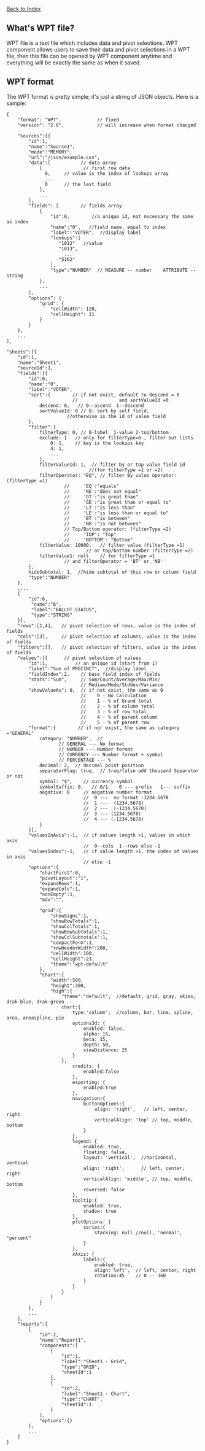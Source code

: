 [Back to Index](./index.md)

## What's WPT file?

WPT file is a text file which includes data and pivot selections. WPT component 
allows users to save their data and pivot selections in a WPT file, then this file
can be opened by WPT component anytime and everything will be exactly the same as
when it saved.

## WPT format

The WPT format is pretty simple; it's just a string of JSON objects. Here is a sample:

    {
        "format": "WPT",             // fixed
        "version": "2.0",            // will increase when format changed
        
        "sources":[{
            "id":1,
            "name":"Source1",
            "mode":"MEMORY",
            "url":"/json/example.csv",
            "data":[           // data array
                [               // first row data
                  0,     // value is the index of lookups array
                  ...
                  0      // the last field
                ],
                ...
            ],
            "fields": [        // fields array
                {
                    "id":0,        //a unique id, not necessary the same as index
                    "name":"0",   //field name, equal to index
                    "label":"VOTER",  //display label
                    "lookups":[
                       "1012"   //value
                       "1013",
                         ...
                       "5162"
                    ],
                    "type":"NUMBER"  // MEASURE -- number    ATTRIBUTE -- string
                },
                ...
            ]，
            “options”: {
                "grid": {
                    "cellWidth": 120,
                    "cellHeight": 21
                }
            }
        },
        ...
    ],
        
    "sheets":[{
        "id":1,
        "name":"Sheet1",
        "sourceId":1,
        "fields":[{
            "id":0,
            "name":"0",
            "label":"VOTER",
            "sort":{        // if not exist, default to descend = 0
                            //               and sortValueId =0
                descend: 0,   // 0--ascend  1--descend
                sortValueId: 0 // 0: sort by self field,
                          //otherwise is the id of value field
            },
            "filter":{
                filterType: 0, // 0-label  1-value 2-top/bottom
                exclude: [   // only for filterType=0 , filter out lists
                    0: 1,    // key is the lookups key  
                    4: 1,
                    ...
                ],
                filterValueId: 1,  // filter by or top value field id
                                  //(for filterType =1 or =2)
                filterOperator: "EQ", // filter By value operator: (filterType =1)
                         //     'EQ':"equals"
                         //     'NE':"does not equal"
                         //     'GT':"is great than"
                         //     'GE':"is great than or equal to"
                         //     'LT':"is less than"
                         //     'LE':"is less than or equal to"
                         //     'BT':"is between"
                         //     'NB':"is not between"
                         // Top/Bottom operator: (filterType =2)
                         //     'TOP': "Top"
                         //     'BOTTOM': "Bottom"  
                filterValue: 10000,   // filter value (filterType =1)
                                 // or top/bottom number (filterType =2)
                filterValue1: null    // for filterType =1
                         // and filterOperator = 'BT' or 'NB'
            },
            hideSubtotal: 1,  //hide subtotal of this row or column field
            "type":"NUMBER"
        },
        ....
        {
            "id":6,
             "name":"6",
             "label":"BALLOT STATUS",
             "type":"STRING"
        }],
        "rows":[1,4],   // pivot selection of rows, value is the index of fields
        "cols":[3],     // pivot selection of columns, value is the index of fields
        "filters":[],   // pivot selection of filters, value is the index of fields
        "values":[{      // pivot selection of values
            "id":1,          // an unique id (start from 1)
            "label":"Sum of PRECINCT",  //display label
            "fieldIndex":2,    // base field index of fields
            "stats":"Sum",     // Sum/Count/Average/Max/Min/
                               // Median/Mode/Stddev/Variance
            "showValueAs": 0,  // if not exist, the same as 0
                               //    0 - No Calculation
                               //    1 - % of Grand total
                               //    2 - % of column total
                               //    3 - % of row total
                               //    4 - % of parent column
                               //    5 - % of parent row
            "format":{        // if nor exist, the same as category ="GENERAL"
                category: "NUMBER",  //
                       // GENERAL --- No format
                       // NUMBER --- Number format
                       // CURRENCY --- Number format + symbol
                       // PERCENTAGE --- %
                decimal: 2,  // decimal point position    
                separatorFlag: true,  // true/false add thousand Separator or not  
                symbol: "$",    // currency symbol
                symbolSuffix: 0,   // 0/1    0 --- prefix   1--- suffix
                negative: 0     // negative number format
                                //  0 ---  no format -1234.5678
                                //  1 ---  (1234.5678)
                                //  2 ---  (-1234.5678)
                                //  3 --- (1234.5678)
                                //  4 --- (-1234.5678)
                }
            }],
            "valuesInAxis":-1,  // if values length >1, values in which axis
                                //  0--cols  1--rows else -1
            "valuesIndex":-1,   // if value length >1, the index of values in axis
                                // else -1
            "options":{
                "chartFirst":0,
                "pivotLayout":"1",
                "expandRows":1,
                "expandCols":1,
                "nonEmpty":1,
                "mdx":"",
                
                "grid":{
                    "showSigns":1,
                    "showRowTotals":1,
                    "showColTotals":1,
                    "showRowSubtotals":1,
                    "showColSubtotals":1,
                    "compactForm":1,
                    "rowHeaderWidth":200,
                    "cellWidth":100,
                    "cellHeight":23,
                    "theme":"wpt-default"
                },  
                "chart":{
                    "width":500,
                    "height":300,
                    "high":{
                        "theme":"default",  //default, grid, gray, skies, drak-blue, drak-green
                        chart:{
                            type:'column',  //column, bar, line, spline, area, areaspline, pie
                            options3d: {
                                enabled: false,
                                alpha: 15,
                                beta: 15,
                                depth: 50,
                                viewDistance: 25
                            }
                        },
                            credits: {
                                enabled:false
                            },
                            exporting: {
                                enabled:true
                            },
                            navigation:{
                                buttonOptions:{
                                    align: 'right',   // left, center, right
                                    verticalAlign: 'top' // top, middle, bottom
                                }
                            },
                            legend: {
                                enabled: true,
                                floating: false,
                                layout: 'vertical',  //horizontal, vertical
                                align: 'right',      // left, center, right
                                verticalAlign: 'middle', // top, middle, bottom
                                reversed: false
                            },
                            tooltip:{
                                enabled: true,
                                shadow: true
                            },
                            plotOptions: {
                                series:{
                                    stacking: null //null, 'normal', "percent"
                                }
                            },
                            xAxis: {
                                labels:{
                                    enabled: true,
                                    align:'left',  // left, center, right
                                    rotation:45    // 0 -- 360
                                }
                            }
                        }
                    }
                }
            },
            ...
        ],
        "reports":[
            {
                "id":1,
                "name":"Report1",
                "components":[
                    {
                        "id":1,
                        "label":"Sheet1 - Grid",
                        "type":"GRID",
                        "sheetId":1
                    },
                    {
                        "id":2,
                        "label":"Sheet1 - Chart",
                        "type":"CHART",
                        "sheetId":1
                    }
                ],
                "options":{}
            },
            ...
        ]
    }

